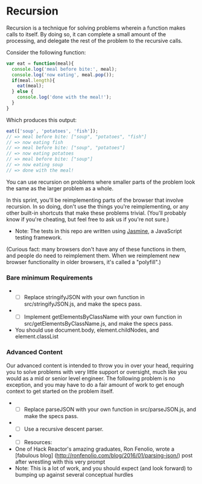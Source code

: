 
# Recursion

Recursion is a technique for solving problems wherein a function makes calls to itself. By doing so, it can complete a small amount of the processing, and delegate the rest of the problem to the recursive calls.

Consider the following function:

```javascript
var eat = function(meal){
  console.log('meal before bite:', meal);
  console.log('now eating', meal.pop());
  if(meal.length){
    eat(meal);
  } else {
    console.log('done with the meal!');
  }
}
```

Which produces this output:

```javascript
eat(['soup', 'potatoes', 'fish']);
// => meal before bite: ["soup", "potatoes", "fish"]
// => now eating fish
// => meal before bite: ["soup", "potatoes"]
// => now eating potatoes
// => meal before bite: ["soup"]
// => now eating soup
// => done with the meal!
```
You can use recursion on problems where smaller parts of the problem look the same as the larger problem as a whole.

In this sprint, you'll be reimplementing parts of the browser that involve recursion. In so doing, don't use the things you're reimplementing, or any other built-in shortcuts that make these problems trivial. (You'll probably know if you're cheating, but feel free to ask us if you're not sure.)

* Note: The tests in this repo are written using [Jasmine](http://ronfenolio.com/blog/2016/01/parsing-json/), a JavaScript testing framework.

(Curious fact: many browsers don't have any of these functions in them, and people do need to reimplement them. When we reimplement new browser functionality in older browsers, it's called a "polyfill".)

### Bare minimum Requirements
 
* - [ ] Replace stringifyJSON with your own function in src/stringifyJSON.js, and make the specs pass.
* - [ ] Implement getElementsByClassName with your own function in src/getElementsByClassName.js, and make the specs pass.
 * You should use document.body, element.childNodes, and element.classList

### Advanced Content
Our advanced content is intended to throw you in over your head, requiring you to solve problems with very little support or oversight, much like you would as a mid or senior level engineer. The following problem is no exception, and you may have to do a fair amount of work to get enough context to get started on the problem itself.

* - [ ] Replace parseJSON with your own function in src/parseJSON.js, and make the specs pass.
 * - [ ] Use a recursive descent parser.
 * - [ ] Resources:
 * One of Hack Reactor's amazing graduates, Ron Fenolio, wrote a [fabulous blog] (http://ronfenolio.com/blog/2016/01/parsing-json/) post after wrestling with this very prompt
 * Note: This is a lot of work, and you should expect (and look forward) to bumping up against several conceptual hurdles
